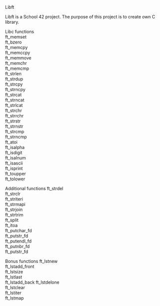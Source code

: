  Libft

Libft is a School 42 project. The purpose of this project is to create own C library.

Libc functions  
ft_memset   
ft_bzero   
ft_memcpy     
ft_memccpy    
ft_memmove    
ft_memchr    
ft_memcmp    
ft_strlen    
ft_strdup    
ft_strcpy      
ft_strncpy      
ft_strcat  
ft_strncat   
ft_strlcat   
ft_strchr   
ft_strrchr   
ft_strstr   
ft_strnstr   
ft_strcmp   
ft_strncmp   
ft_atoi   
ft_isalpha   
ft_isdigit   
ft_isalnum   
ft_isascii   
ft_isprint   
ft_toupper  
ft_tolower  

Additional functions
ft_strdel  
ft_strclr    
ft_striteri   
ft_strmapi   
ft_strjoin   
ft_strtrim   
ft_split   
ft_itoa   
ft_putchar_fd   
ft_putstr_fd   
ft_putendl_fd   
ft_putnbr_fd   
ft_putstr_fd  

Bonus functions
ft_lstnew   
ft_lstadd_front   
ft_lstsize  
ft_lstlast  
ft_lstadd_back 
ft_lstdelone   
ft_lstclear  
ft_lstiter   
ft_lstmap  
 
